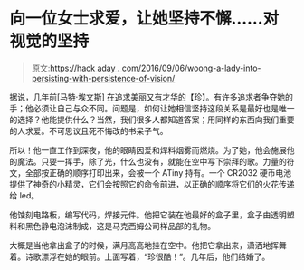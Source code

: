 # 向一位女士求爱，让她坚持不懈……对视觉的坚持

> 原文:[https://hack aday . com/2016/09/06/woong-a-lady-into-persisting-with-persistence-of-vision/](https://hackaday.com/2016/09/06/wooing-a-lady-into-persisting-with-persistence-of-vision/)

据说，几年前[马特·埃文斯] [在追求美丽又有才华的](http://axio.ms/projects/miniPOV/)【珍】。有许多追求者争夺她的手；他必须让自己与众不同。问题是，如何让她相信坚持这段关系是最好也是唯一的选择？他能提供什么？当然，我们很多人都知道答案；用同样的东西向我们重要的人求爱。不可思议且死不悔改的书呆子气。

所以！他一直工作到深夜，他的眼睛因爱和焊料烟雾而燃烧。为了她，他会施展他的魔法。只要一挥手，除了光，什么也没有，就能在空中写下崇拜的歌。力量的符文，全部按正确的顺序打印出来，会被一个 ATiny 持有。一个 CR2032 硬币电池提供了神奇的小精灵，它们会按照它的命令前进，以正确的顺序将它们的火花传递给 led。

他蚀刻电路板，编写代码，焊接元件。他把它装在他最好的盒子里，盒子由透明塑料和黑色静电泡沫制成，这是马克西姆公司样品部的礼物。

大概是当他拿出盒子的时候，满月高高地挂在空中。他把它拿出来，潇洒地挥舞着。诗歌漂浮在她的眼前。上面写着，“珍很酷！”。几年后，他们结婚了。
